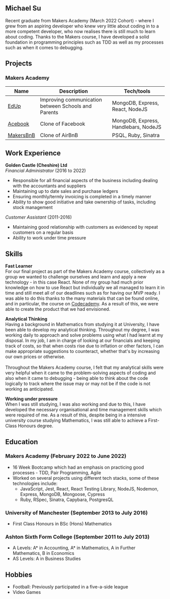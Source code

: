 ## Michael Su
Recent graduate from Makers Academy (March 2022 Cohort) - where I grew from an aspiring developer who knew very little about coding in to a more competent developer, who now realises there is still much to learn about coding. Thanks to the Makers course, I have developed a solid foundation in programming principles such as TDD as well as my processes such as when it comes to debugging.  

## Projects
### Makers Academy
| Name                         | Description       | Tech/tools        |
| ---------------------------- | ----------------- | ----------------- |
| [EdUp](https://github.com/jmcnally17/EdUp) | Improving communication between Schools and Parents  | MongoDB, Express, React, NodeJS |
| [Acebook](https://github.com/jmcnally17/acebook-zark-muckerberg) | Clone of Facebook | MongoDB, Express, Handlebars, NodeJS |
| [MakersBnB](https://github.com/mcsuGH/makers_bnb) | Clone of AirBnB | PSQL, Ruby, Sinatra |


## Work Experience
**Golden Castle (Cheshire) Ltd**  
_Financial Administrator_ (2016 to 2022) 
- Responsible for all financial aspects of the business including dealing with the accountants and suppliers
- Maintaining up to date sales and purchase ledgers
- Ensuring monthly/termly invoicing is completed in a timely manner
- Ability to show good initiative and take ownership of tasks, including stock management

_Customer Assistant_ (2011-2016)
- Maintaining good relationship with customers as evidenced by repeat customers on a regular basis
- Ability to work under time pressure


## Skills
**Fast Learner**\
For our final project as part of the Makers Academy course, collectively as a group we wanted to challenge ourselves and learn and apply a new technology - in this case React. None of my group had much prior knowledge on how to use React but individually we all managed to learn it in time and still meet all of our deadlines such as for having our MVP ready. I was able to do this thanks to the many materials that can be found online, and in particular, the course on [Codecademy](https://www.codecademy.com/learn/react-101). As a result of this, we were able to create the product that we had envisioned.

**Analytical Thinking**\
Having a background in Mathematics from studying it at University, I have been able to develop my analytical thinking. Throughout my degree, I was working daily to approach and solve problems using what I had learnt at my disposal. In my job, I am in charge of looking at our financials and keeping track of costs, so that when costs rise due to inflation or other factors, I can make appropriate suggestions to counteract, whether that's by increasing our own prices or otherwise.\
\
Throughout the Makers Academy course, I felt that my analytical skills were very helpful when it came to the problem-solving aspects of coding and also when it came to debugging - being able to think about the code logically to track where the issue may or may not be if the code is not working as anticipated.

**Working under pressure**\
When I was still studying, I was also working and due to this, I have developed the necessary organisational and time management skills which were required of me. As a result of this, despite being in a intensive university course studying Mathematics, I was still able to achieve a First-Class Honours degree.

## Education
### Makers Academy (February 2022 to June 2022)
- 16 Week Bootcamp which had an emphasis on practicing good processes - TDD, Pair Programming, Agile
- Worked on several projects using different tech stacks, some of these technologies include:
  - JavaScript, Jest, React, React Testing Library, NodeJS, Nodemon, Express, MongoDB, Mongoose, Cypress
  - Ruby, RSpec, Sinatra, Capybara, PostgresQL

### University of Manchester (September 2013 to July 2016)
- First Class Honours in BSc (Hons) Mathematics 

### Ashton Sixth Form College (September 2011 to July 2013)
- A Levels: A* in Accounting, A* in Mathematics, A in Further Mathematics, B in Economics
- AS Levels: A in Business Studies

## Hobbies
- Football: Previously participated in a five-a-side league
- Video Games
